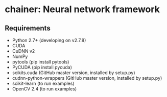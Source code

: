 # chainer: Neural network framework

## Requirements

- Python 2.7+ (developing on v2.7.8)
- CUDA
- CuDNN v2
- NumPy
- pytools (pip install pytools)
- PyCUDA (pip install pycuda)
- scikits.cuda (GitHub master version, installed by setup.py)
- cudnn-python-wrappers (GitHub master version, installed by setup.py)
- scikit-learn (to run examples)
- OpenCV 2.4 (to run examples)
